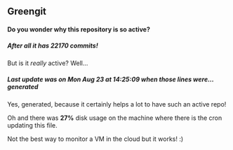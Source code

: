 ## Greengit

#### Do you wonder why this repository is so active?

##### After all it has 22170 commits!

But is it *really* active? Well...

##### Last update was on Mon Aug 23 at 14:25:09 when those lines were... generated

Yes, generated, because it certainly helps a lot to have such an active repo!

Oh and there was **27%** disk usage on the machine
where there is the cron updating this file.

Not the best way to monitor a VM in the cloud but it works! :)
